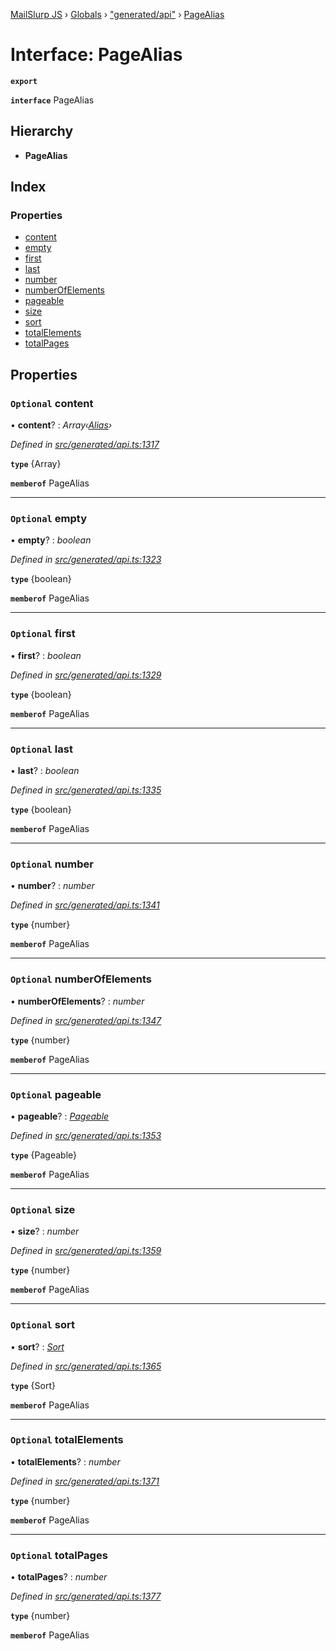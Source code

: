 [MailSlurp JS](../README.md) › [Globals](../globals.md) › ["generated/api"](../modules/_generated_api_.md) › [PageAlias](_generated_api_.pagealias.md)

# Interface: PageAlias

**`export`** 

**`interface`** PageAlias

## Hierarchy

* **PageAlias**

## Index

### Properties

* [content](_generated_api_.pagealias.md#optional-content)
* [empty](_generated_api_.pagealias.md#optional-empty)
* [first](_generated_api_.pagealias.md#optional-first)
* [last](_generated_api_.pagealias.md#optional-last)
* [number](_generated_api_.pagealias.md#optional-number)
* [numberOfElements](_generated_api_.pagealias.md#optional-numberofelements)
* [pageable](_generated_api_.pagealias.md#optional-pageable)
* [size](_generated_api_.pagealias.md#optional-size)
* [sort](_generated_api_.pagealias.md#optional-sort)
* [totalElements](_generated_api_.pagealias.md#optional-totalelements)
* [totalPages](_generated_api_.pagealias.md#optional-totalpages)

## Properties

### `Optional` content

• **content**? : *Array‹[Alias](_generated_api_.alias.md)›*

*Defined in [src/generated/api.ts:1317](https://github.com/mailslurp/mailslurp-client-ts-js/blob/e9348f1/src/generated/api.ts#L1317)*

**`type`** {Array<Alias>}

**`memberof`** PageAlias

___

### `Optional` empty

• **empty**? : *boolean*

*Defined in [src/generated/api.ts:1323](https://github.com/mailslurp/mailslurp-client-ts-js/blob/e9348f1/src/generated/api.ts#L1323)*

**`type`** {boolean}

**`memberof`** PageAlias

___

### `Optional` first

• **first**? : *boolean*

*Defined in [src/generated/api.ts:1329](https://github.com/mailslurp/mailslurp-client-ts-js/blob/e9348f1/src/generated/api.ts#L1329)*

**`type`** {boolean}

**`memberof`** PageAlias

___

### `Optional` last

• **last**? : *boolean*

*Defined in [src/generated/api.ts:1335](https://github.com/mailslurp/mailslurp-client-ts-js/blob/e9348f1/src/generated/api.ts#L1335)*

**`type`** {boolean}

**`memberof`** PageAlias

___

### `Optional` number

• **number**? : *number*

*Defined in [src/generated/api.ts:1341](https://github.com/mailslurp/mailslurp-client-ts-js/blob/e9348f1/src/generated/api.ts#L1341)*

**`type`** {number}

**`memberof`** PageAlias

___

### `Optional` numberOfElements

• **numberOfElements**? : *number*

*Defined in [src/generated/api.ts:1347](https://github.com/mailslurp/mailslurp-client-ts-js/blob/e9348f1/src/generated/api.ts#L1347)*

**`type`** {number}

**`memberof`** PageAlias

___

### `Optional` pageable

• **pageable**? : *[Pageable](_generated_api_.pageable.md)*

*Defined in [src/generated/api.ts:1353](https://github.com/mailslurp/mailslurp-client-ts-js/blob/e9348f1/src/generated/api.ts#L1353)*

**`type`** {Pageable}

**`memberof`** PageAlias

___

### `Optional` size

• **size**? : *number*

*Defined in [src/generated/api.ts:1359](https://github.com/mailslurp/mailslurp-client-ts-js/blob/e9348f1/src/generated/api.ts#L1359)*

**`type`** {number}

**`memberof`** PageAlias

___

### `Optional` sort

• **sort**? : *[Sort](_generated_api_.sort.md)*

*Defined in [src/generated/api.ts:1365](https://github.com/mailslurp/mailslurp-client-ts-js/blob/e9348f1/src/generated/api.ts#L1365)*

**`type`** {Sort}

**`memberof`** PageAlias

___

### `Optional` totalElements

• **totalElements**? : *number*

*Defined in [src/generated/api.ts:1371](https://github.com/mailslurp/mailslurp-client-ts-js/blob/e9348f1/src/generated/api.ts#L1371)*

**`type`** {number}

**`memberof`** PageAlias

___

### `Optional` totalPages

• **totalPages**? : *number*

*Defined in [src/generated/api.ts:1377](https://github.com/mailslurp/mailslurp-client-ts-js/blob/e9348f1/src/generated/api.ts#L1377)*

**`type`** {number}

**`memberof`** PageAlias
